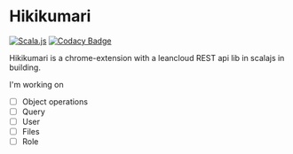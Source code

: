 # Hikikumari
[![Scala.js](https://www.scala-js.org/assets/badges/scalajs-0.6.8.svg)](https://www.scala-js.org) [![Codacy Badge](https://api.codacy.com/project/badge/Grade/448d4c23d23d437b8d4ea908dbbbf677)](https://www.codacy.com/app/nkssai/Hikikumari?utm_source=github.com&amp;utm_medium=referral&amp;utm_content=ariwaranosai/Hikikumari&amp;utm_campaign=Badge_Grade)

Hikikumari is a chrome-extension with a leancloud REST api lib in scalajs in building.

I'm working on

- [ ] Object operations
- [ ] Query
- [ ] User
- [ ] Files
- [ ] Role
